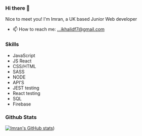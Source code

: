### Hi there 👋


Nice to meet you! I'm Imran, a UK based Junior Web developer


- 📫 How to reach me: ...ikhalidf7@gmail.com


### Skills

- JavaScript
- JS React
- CSS/HTML
- SASS
- NODE
- API'S
- JEST testing
- React testing
- SQL
- Firebase 


### Github Stats

[![Imran's GitHub stats](https://github-readme-stats.vercel.app/api?username=Imran-Khalid-code)](https://github.com/Imran/github-readme-stats)) 
